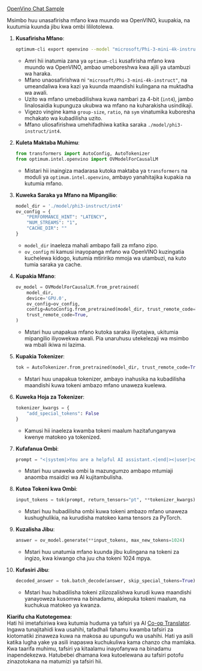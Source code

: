 <!--
CO_OP_TRANSLATOR_METADATA:
{
  "original_hash": "a2a54312eea82ac654fb0f6d39b1f772",
  "translation_date": "2025-07-16T23:06:35+00:00",
  "source_file": "md/02.Application/01.TextAndChat/Phi3/E2E_OpenVino_Chat.md",
  "language_code": "sw"
}
-->
[OpenVino Chat Sample](../../../../../../code/06.E2E/E2E_OpenVino_Chat_Phi3-instruct.ipynb)

Msimbo huu unasafirisha mfano kwa muundo wa OpenVINO, kuupakia, na kuutumia kuunda jibu kwa ombi lililotolewa.

1. **Kusafirisha Mfano**:
   ```bash
   optimum-cli export openvino --model "microsoft/Phi-3-mini-4k-instruct" --task text-generation-with-past --weight-format int4 --group-size 128 --ratio 0.6 --sym --trust-remote-code ./model/phi3-instruct/int4
   ```
   - Amri hii inatumia zana ya `optimum-cli` kusafirisha mfano kwa muundo wa OpenVINO, ambao umeboreshwa kwa ajili ya utambuzi wa haraka.
   - Mfano unaosafirishwa ni `"microsoft/Phi-3-mini-4k-instruct"`, na umeandaliwa kwa kazi ya kuunda maandishi kulingana na muktadha wa awali.
   - Uzito wa mfano umebadilishwa kuwa nambari za 4-bit (`int4`), jambo linalosaidia kupunguza ukubwa wa mfano na kuharakisha usindikaji.
   - Vigezo vingine kama `group-size`, `ratio`, na `sym` vinatumika kuboresha mchakato wa kubadilisha uzito.
   - Mfano uliosafirishwa umehifadhiwa katika saraka `./model/phi3-instruct/int4`.

2. **Kuleta Maktaba Muhimu**:
   ```python
   from transformers import AutoConfig, AutoTokenizer
   from optimum.intel.openvino import OVModelForCausalLM
   ```
   - Mistari hii inaingiza madarasa kutoka maktaba ya `transformers` na moduli ya `optimum.intel.openvino`, ambayo yanahitajika kupakia na kutumia mfano.

3. **Kuweka Saraka ya Mfano na Mipangilio**:
   ```python
   model_dir = './model/phi3-instruct/int4'
   ov_config = {
       "PERFORMANCE_HINT": "LATENCY",
       "NUM_STREAMS": "1",
       "CACHE_DIR": ""
   }
   ```
   - `model_dir` inaeleza mahali ambapo faili za mfano zipo.
   - `ov_config` ni kamusi inayopanga mfano wa OpenVINO kuzingatia kuchelewa kidogo, kutumia mtiririko mmoja wa utambuzi, na kuto tumia saraka ya cache.

4. **Kupakia Mfano**:
   ```python
   ov_model = OVModelForCausalLM.from_pretrained(
       model_dir,
       device='GPU.0',
       ov_config=ov_config,
       config=AutoConfig.from_pretrained(model_dir, trust_remote_code=True),
       trust_remote_code=True,
   )
   ```
   - Mstari huu unapakua mfano kutoka saraka iliyotajwa, ukitumia mipangilio iliyowekwa awali. Pia unaruhusu utekelezaji wa msimbo wa mbali ikiwa ni lazima.

5. **Kupakia Tokenizer**:
   ```python
   tok = AutoTokenizer.from_pretrained(model_dir, trust_remote_code=True)
   ```
   - Mstari huu unapakua tokenizer, ambayo inahusika na kubadilisha maandishi kuwa tokeni ambazo mfano unaweza kuelewa.

6. **Kuweka Hoja za Tokenizer**:
   ```python
   tokenizer_kwargs = {
       "add_special_tokens": False
   }
   ```
   - Kamusi hii inaeleza kwamba tokeni maalum hazitafunganywa kwenye matokeo ya tokenized.

7. **Kufafanua Ombi**:
   ```python
   prompt = "<|system|>You are a helpful AI assistant.<|end|><|user|>can you introduce yourself?<|end|><|assistant|>"
   ```
   - Mstari huu unaweka ombi la mazungumzo ambapo mtumiaji anaomba msaidizi wa AI kujitambulisha.

8. **Kutoa Tokeni kwa Ombi**:
   ```python
   input_tokens = tok(prompt, return_tensors="pt", **tokenizer_kwargs)
   ```
   - Mstari huu hubadilisha ombi kuwa tokeni ambazo mfano unaweza kushughulikia, na kurudisha matokeo kama tensors za PyTorch.

9. **Kuzalisha Jibu**:
   ```python
   answer = ov_model.generate(**input_tokens, max_new_tokens=1024)
   ```
   - Mstari huu unatumia mfano kuunda jibu kulingana na tokeni za ingizo, kwa kiwango cha juu cha tokeni 1024 mpya.

10. **Kufasiri Jibu**:
    ```python
    decoded_answer = tok.batch_decode(answer, skip_special_tokens=True)[0]
    ```
    - Mstari huu hubadilisha tokeni zilizozalishwa kurudi kuwa maandishi yanayoweza kusomwa na binadamu, akiepuka tokeni maalum, na kuchukua matokeo ya kwanza.

**Kiarifu cha Kutotegemea**:  
Hati hii imetafsiriwa kwa kutumia huduma ya tafsiri ya AI [Co-op Translator](https://github.com/Azure/co-op-translator). Ingawa tunajitahidi kwa usahihi, tafadhali fahamu kwamba tafsiri za kiotomatiki zinaweza kuwa na makosa au upungufu wa usahihi. Hati ya asili katika lugha yake ya asili inapaswa kuchukuliwa kama chanzo cha mamlaka. Kwa taarifa muhimu, tafsiri ya kitaalamu inayofanywa na binadamu inapendekezwa. Hatubebei dhamana kwa kutoelewana au tafsiri potofu zinazotokana na matumizi ya tafsiri hii.